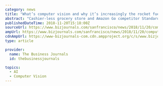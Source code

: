 ```yaml
---
category: news
title: "What’s computer vision and why it’s increasingly the rocket fuel for Bay Area startups"
abstract: "Cashier-less grocery store and Amazon Go competitor Standard Cognition is seeing its growth take off. Late last week, it landed a $40 million Series A round and the year-old San Francisco company recently increased its leased space 10-fold to 25,000 square ..."
publishedDateTime: 2018-11-20T15:18:00Z
sourceUrl: https://www.bizjournals.com/sanfrancisco/news/2018/11/20/computer-vision-standard-cognition-funding.html
ampUrl: https://www.bizjournals.com/sanfrancisco/news/2018/11/20/computer-vision-standard-cognition-funding.amp.html
cdnAmpUrl: https://www-bizjournals-com.cdn.ampproject.org/c/s/www.bizjournals.com/sanfrancisco/news/2018/11/20/computer-vision-standard-cognition-funding.amp.html
type: article

provider:
  name: The Business Journals
  id: thebusinessjournals

topics:
  - AI
  - Computer Vision
---
```

